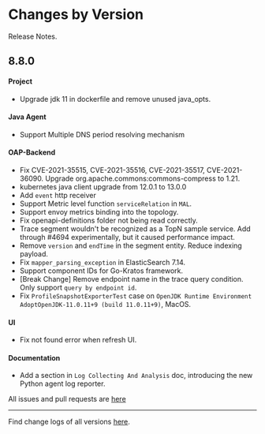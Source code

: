 Changes by Version
==================
Release Notes.

8.8.0
------------------

#### Project
* Upgrade jdk 11 in dockerfile and remove unused java_opts.

#### Java Agent

* Support Multiple DNS period resolving mechanism

#### OAP-Backend

* Fix CVE-2021-35515, CVE-2021-35516, CVE-2021-35517, CVE-2021-36090. Upgrade org.apache.commons:commons-compress to
  1.21.
* kubernetes java client upgrade from 12.0.1 to 13.0.0
* Add `event` http receiver
* Support Metric level function `serviceRelation` in `MAL`.
* Support envoy metrics binding into the topology.
* Fix openapi-definitions folder not being read correctly.
* Trace segment wouldn't be recognized as a TopN sample service. Add through #4694 experimentally, but it caused
  performance impact.
* Remove `version` and `endTime` in the segment entity. Reduce indexing payload.
* Fix `mapper_parsing_exception` in ElasticSearch 7.14.
* Support component IDs for Go-Kratos framework.
* [Break Change] Remove endpoint name in the trace query condition. Only support `query by endpoint id`.
* Fix `ProfileSnapshotExporterTest` case on `OpenJDK Runtime Environment AdoptOpenJDK-11.0.11+9 (build 11.0.11+9)`,
  MacOS.

#### UI

* Fix not found error when refresh UI.

#### Documentation

* Add a section in `Log Collecting And Analysis` doc, introducing the new Python agent log reporter.

All issues and pull requests are [here](https://github.com/apache/skywalking/milestone/96?closed=1)

------------------
Find change logs of all versions [here](changes).
